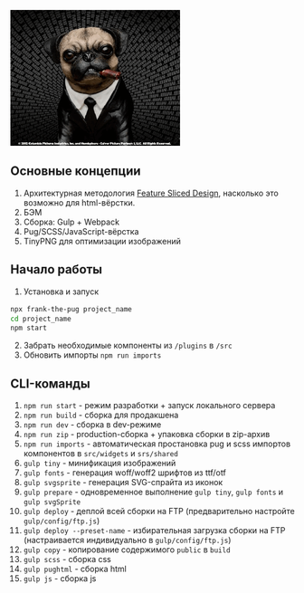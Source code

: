 ![](frank.png)
## Основные концепции
1) Архитектурная методология [Feature Sliced Design](https://feature-sliced.design/ru/), насколько это возможно для html-вёрстки.
2) БЭМ
3) Сборка: Gulp + Webpack
4) Pug/SCSS/JavaScript-вёрстка
5) TinyPNG для оптимизации изображений

## Начало работы
1. Установка и запуск
```bash
npx frank-the-pug project_name
cd project_name
npm start
```

2. Забрать необходимые компоненты из `/plugins` в `/src`
3. Обновить импорты `npm run imports`

## CLI-команды
1. `npm run start` - режим разработки + запуск локального сервера
2. `npm run build` - сборка для продакшена
3. `npm run dev` - сборка в dev-режиме
4. `npm run zip` - production-сборка + упаковка сборки в zip-архив
5. `npm run imports` - автоматическая простановка pug и scss импортов компонентов в `src/widgets` и `srs/shared`
6. `gulp tiny` - минификация изображений
7. `gulp fonts` - генерация woff/woff2 шрифтов из ttf/otf
8. `gulp svgsprite` - генерация SVG-спрайта из иконок
9. `gulp prepare` - одновременное выполнение `gulp tiny`, `gulp fonts` и `gulp svgSprite`
10. `gulp deploy` - деплой всей сборки на FTP (предварительно настройте `gulp/config/ftp.js`)
11. `gulp deploy --preset-name` - избирательная загрузка сборки на FTP (настраивается индивидуально в `gulp/config/ftp.js`)
12. `gulp copy` - копирование содержимого `public` в `build`
13. `gulp scss` - сборка css
14. `gulp pughtml` - сборка html
15. `gulp js` - сборка js


